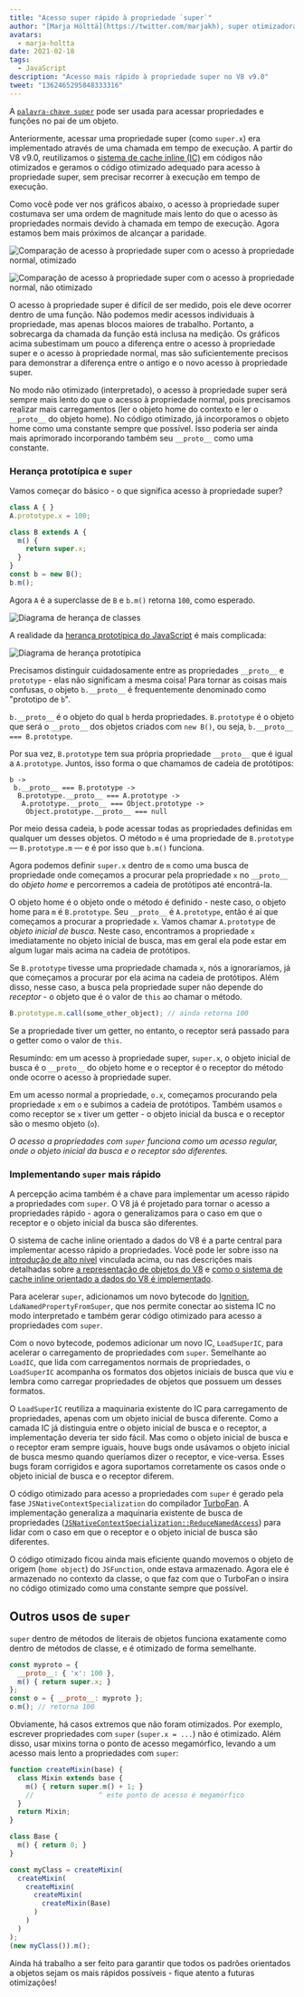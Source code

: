 ```yaml
---
title: "Acesso super rápido à propriedade `super`"
author: "[Marja Hölttä](https://twitter.com/marjakh), super otimizadora"
avatars:
  - marja-holtta
date: 2021-02-18
tags:
  - JavaScript
description: "Acesso mais rápido à propriedade super no V8 v9.0"
tweet: "1362465295848333316"
---
```


A [`palavra-chave super`](https://developer.mozilla.org/en-US/docs/Web/JavaScript/Reference/Operators/super) pode ser usada para acessar propriedades e funções no pai de um objeto.

Anteriormente, acessar uma propriedade super (como `super.x`) era implementado através de uma chamada em tempo de execução. A partir do V8 v9.0, reutilizamos o [sistema de cache inline (IC)](https://mathiasbynens.be/notes/shapes-ics) em códigos não otimizados e geramos o código otimizado adequado para acesso à propriedade super, sem precisar recorrer à execução em tempo de execução.

<!--truncate-->
Como você pode ver nos gráficos abaixo, o acesso à propriedade super costumava ser uma ordem de magnitude mais lento do que o acesso às propriedades normais devido à chamada em tempo de execução. Agora estamos bem mais próximos de alcançar a paridade.

![Comparação de acesso à propriedade super com o acesso à propriedade normal, otimizado](/_img/fast-super/super-opt.svg)

![Comparação de acesso à propriedade super com o acesso à propriedade normal, não otimizado](/_img/fast-super/super-no-opt.svg)

O acesso à propriedade super é difícil de ser medido, pois ele deve ocorrer dentro de uma função. Não podemos medir acessos individuais à propriedade, mas apenas blocos maiores de trabalho. Portanto, a sobrecarga da chamada da função está inclusa na medição. Os gráficos acima subestimam um pouco a diferença entre o acesso à propriedade super e o acesso à propriedade normal, mas são suficientemente precisos para demonstrar a diferença entre o antigo e o novo acesso à propriedade super.

No modo não otimizado (interpretado), o acesso à propriedade super será sempre mais lento do que o acesso à propriedade normal, pois precisamos realizar mais carregamentos (ler o objeto home do contexto e ler o `__proto__` do objeto home). No código otimizado, já incorporamos o objeto home como uma constante sempre que possível. Isso poderia ser ainda mais aprimorado incorporando também seu `__proto__` como uma constante.

### Herança prototípica e `super`

Vamos começar do básico - o que significa acesso à propriedade super?

```javascript
class A { }
A.prototype.x = 100;

class B extends A {
  m() {
    return super.x;
  }
}
const b = new B();
b.m();
```

Agora `A` é a superclasse de `B` e `b.m()` retorna `100`, como esperado.

![Diagrama de herança de classes](/_img/fast-super/inheritance-1.svg)

A realidade da [herança prototípica do JavaScript](https://developer.mozilla.org/en-US/docs/Web/JavaScript/Inheritance_and_the_prototype_chain) é mais complicada:

![Diagrama de herança prototípica](/_img/fast-super/inheritance-2.svg)

Precisamos distinguir cuidadosamente entre as propriedades `__proto__` e `prototype` - elas não significam a mesma coisa! Para tornar as coisas mais confusas, o objeto `b.__proto__` é frequentemente denominado como "prototipo de `b`".

`b.__proto__` é o objeto do qual `b` herda propriedades. `B.prototype` é o objeto que será o `__proto__` dos objetos criados com `new B()`, ou seja, `b.__proto__ === B.prototype`.

Por sua vez, `B.prototype` tem sua própria propriedade `__proto__` que é igual a `A.prototype`. Juntos, isso forma o que chamamos de cadeia de protótipos:

```
b ->
 b.__proto__ === B.prototype ->
  B.prototype.__proto__ === A.prototype ->
   A.prototype.__proto__ === Object.prototype ->
    Object.prototype.__proto__ === null
```

Por meio dessa cadeia, `b` pode acessar todas as propriedades definidas em qualquer um desses objetos. O método `m` é uma propriedade de `B.prototype` — `B.prototype.m` — e é por isso que `b.m()` funciona.

Agora podemos definir `super.x` dentro de `m` como uma busca de propriedade onde começamos a procurar pela propriedade `x` no `__proto__` do *objeto home* e percorremos a cadeia de protótipos até encontrá-la.

O objeto home é o objeto onde o método é definido - neste caso, o objeto home para `m` é `B.prototype`. Seu `__proto__` é `A.prototype`, então é aí que começamos a procurar a propriedade `x`. Vamos chamar `A.prototype` de *objeto inicial de busca*. Neste caso, encontramos a propriedade `x` imediatamente no objeto inicial de busca, mas em geral ela pode estar em algum lugar mais acima na cadeia de protótipos.

Se `B.prototype` tivesse uma propriedade chamada `x`, nós a ignoraríamos, já que começamos a procurar por ela acima na cadeia de protótipos. Além disso, nesse caso, a busca pela propriedade super não depende do *receptor* - o objeto que é o valor de `this` ao chamar o método.

```javascript
B.prototype.m.call(some_other_object); // ainda retorna 100
```

Se a propriedade tiver um getter, no entanto, o receptor será passado para o getter como o valor de `this`.

Resumindo: em um acesso à propriedade super, `super.x`, o objeto inicial de busca é o `__proto__` do objeto home e o receptor é o receptor do método onde ocorre o acesso à propriedade super.

Em um acesso normal a propriedade, `o.x`, começamos procurando pela propriedade `x` em `o` e subimos a cadeia de protótipos. Também usamos `o` como receptor se `x` tiver um getter - o objeto inicial da busca e o receptor são o mesmo objeto (`o`).

*O acesso a propriedades com `super` funciona como um acesso regular, onde o objeto inicial da busca e o receptor são diferentes.*

### Implementando `super` mais rápido

A percepção acima também é a chave para implementar um acesso rápido a propriedades com `super`. O V8 já é projetado para tornar o acesso a propriedades rápido - agora o generalizamos para o caso em que o receptor e o objeto inicial da busca são diferentes.

O sistema de cache inline orientado a dados do V8 é a parte central para implementar acesso rápido a propriedades. Você pode ler sobre isso na [introdução de alto nível](https://mathiasbynens.be/notes/shapes-ics) vinculada acima, ou nas descrições mais detalhadas sobre [a representação de objetos do V8](https://v8.dev/blog/fast-properties) e [como o sistema de cache inline orientado a dados do V8 é implementado](https://docs.google.com/document/d/1mEhMn7dbaJv68lTAvzJRCQpImQoO6NZa61qRimVeA-k/edit?usp=sharing).

Para acelerar `super`, adicionamos um novo bytecode do [Ignition](https://v8.dev/docs/ignition), `LdaNamedPropertyFromSuper`, que nos permite conectar ao sistema IC no modo interpretado e também gerar código otimizado para acesso a propriedades com `super`.

Com o novo bytecode, podemos adicionar um novo IC, `LoadSuperIC`, para acelerar o carregamento de propriedades com `super`. Semelhante ao `LoadIC`, que lida com carregamentos normais de propriedades, o `LoadSuperIC` acompanha os formatos dos objetos iniciais de busca que viu e lembra como carregar propriedades de objetos que possuem um desses formatos.

O `LoadSuperIC` reutiliza a maquinaria existente do IC para carregamento de propriedades, apenas com um objeto inicial de busca diferente. Como a camada IC já distinguia entre o objeto inicial de busca e o receptor, a implementação deveria ter sido fácil. Mas como o objeto inicial de busca e o receptor eram sempre iguais, houve bugs onde usávamos o objeto inicial de busca mesmo quando queríamos dizer o receptor, e vice-versa. Esses bugs foram corrigidos e agora suportamos corretamente os casos onde o objeto inicial de busca e o receptor diferem.

O código otimizado para acesso a propriedades com `super` é gerado pela fase `JSNativeContextSpecialization` do compilador [TurboFan](https://v8.dev/docs/turbofan). A implementação generaliza a maquinaria existente de busca de propriedades ([`JSNativeContextSpecialization::ReduceNamedAccess`](https://source.chromium.org/chromium/chromium/src/+/master:v8/src/compiler/js-native-context-specialization.cc;l=1130)) para lidar com o caso em que o receptor e o objeto inicial de busca são diferentes.

O código otimizado ficou ainda mais eficiente quando movemos o objeto de origem (`home object`) do `JSFunction`, onde estava armazenado. Agora ele é armazenado no contexto da classe, o que faz com que o TurboFan o insira no código otimizado como uma constante sempre que possível.

## Outros usos de `super`

`super` dentro de métodos de literais de objetos funciona exatamente como dentro de métodos de classe, e é otimizado de forma semelhante.

```javascript
const myproto = {
  __proto__: { 'x': 100 },
  m() { return super.x; }
};
const o = { __proto__: myproto };
o.m(); // retorna 100
```

Obviamente, há casos extremos que não foram otimizados. Por exemplo, escrever propriedades com `super` (`super.x = ...`) não é otimizado. Além disso, usar mixins torna o ponto de acesso megamórfico, levando a um acesso mais lento a propriedades com `super`:

```javascript
function createMixin(base) {
  class Mixin extends base {
    m() { return super.m() + 1; }
    //                ^ este ponto de acesso é megamórfico
  }
  return Mixin;
}

class Base {
  m() { return 0; }
}

const myClass = createMixin(
  createMixin(
    createMixin(
      createMixin(
        createMixin(Base)
      )
    )
  )
);
(new myClass()).m();
```

Ainda há trabalho a ser feito para garantir que todos os padrões orientados a objetos sejam os mais rápidos possíveis - fique atento a futuras otimizações!

